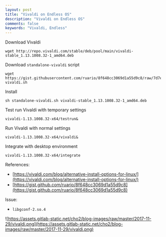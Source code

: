 ```yaml
---
layout: post
title: "Vivaldi on Endless OS"
description: "Vivaldi on Endless OS"
comments: false
keywords: "Vivaldi, Endless"
---
```


Download Vivaldi
```
wget http://repo.vivaldi.com/stable/deb/pool/main/vivaldi-stable_1.13.1008.32-1_amd64.deb
```

Download `standalone-vivaldi` script
```
wget https://gist.githubusercontent.com/ruario/8f648cc3069d1a55d9c8/raw/7d7e7c4d2dbe3babf57cedfc32520e6b8e686f23/standalone-vivaldi.sh
```

Install
```
sh standalone-vivaldi.sh vivaldi-stable_1.13.1008.32-1_amd64.deb
```

Test run Vivaldi with temporary settings
```
vivaldi-1.13.1008.32-x64/testrun&

```

Run Vivaldi with normal settings
```
vivaldi-1.13.1008.32-x64/vivaldi&
```

Integrate with desktop environment
```
vivaldi-1.13.1008.32-x64/integrate
```

References:

* [https://vivaldi.com/blog/alternative-install-options-for-linux/](https://vivaldi.com/blog/alternative-install-options-for-linux/)
* [https://gist.github.com/ruario/8f648cc3069d1a55d9c8](https://gist.github.com/ruario/8f648cc3069d1a55d9c8)

Issue:
* `libgconf-2.so.4`

![https://assets.gitlab-static.net/cho2/blog-images/raw/master/2017-11-29/vivaldi.png](https://assets.gitlab-static.net/cho2/blog-images/raw/master/2017-11-29/vivaldi.png)